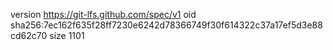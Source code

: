 version https://git-lfs.github.com/spec/v1
oid sha256:7ec162f635f28ff7230e6242d78366749f30f614322c37a17ef5d3e88cd62c70
size 1101
